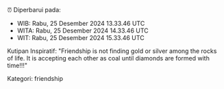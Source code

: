 ⏰ Diperbarui pada:
- WIB: Rabu, 25 Desember 2024 13.33.46 UTC
- WITA: Rabu, 25 Desember 2024 14.33.46 UTC
- WIT: Rabu, 25 Desember 2024 15.33.46 UTC

Kutipan Inspiratif:
"Friendship is not finding gold or silver among the rocks of life. It is accepting each other as coal until diamonds are formed with time!!!"


Kategori: friendship

